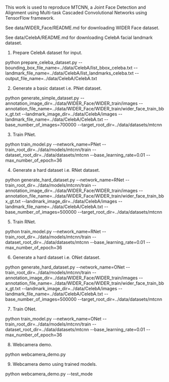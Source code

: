 This work is used to reproduce MTCNN, a Joint Face Detection and Alignment using Multi-task Cascaded Convolutional Networks using TensorFlow framework.

See data/WIDER_Face/README.md for downloading WIDER Face dataset.

See data/CelebA/README.md for downloading CelebA facial landmark dataset.

1) Prepare CelebA dataset for input.

python prepare_celeba_dataset.py --bounding_box_file_name=../data/CelebA/list_bbox_celeba.txt --landmark_file_name=../data/CelebA/list_landmarks_celeba.txt --output_file_name=../data/CelebA/CelebA.txt 

2) Generate a basic dataset i.e. PNet dataset.

python generate_simple_dataset.py --annotation_image_dir=../data/WIDER_Face/WIDER_train/images --annotation_file_name=../data/WIDER_Face/WIDER_train/wider_face_train_bbx_gt.txt --landmark_image_dir=../data/CelebA/images --landmark_file_name=../data/CelebA/CelebA.txt --base_number_of_images=700000 --target_root_dir=../data/datasets/mtcnn 

3) Train PNet.

python train_model.py --network_name=PNet --train_root_dir=../data/models/mtcnn/train --dataset_root_dir=../data/datasets/mtcnn --base_learning_rate=0.01 --max_number_of_epoch=36

4) Generate a hard dataset i.e. RNet dataset.

python generate_hard_dataset.py --network_name=RNet --train_root_dir=../data/models/mtcnn/train --annotation_image_dir=../data/WIDER_Face/WIDER_train/images --annotation_file_name=../data/WIDER_Face/WIDER_train/wider_face_train_bbx_gt.txt --landmark_image_dir=../data/CelebA/images --landmark_file_name=../data/CelebA/CelebA.txt --base_number_of_images=500000 --target_root_dir=../data/datasets/mtcnn 

5) Train RNet.

python train_model.py --network_name=RNet --train_root_dir=../data/models/mtcnn/train --dataset_root_dir=../data/datasets/mtcnn --base_learning_rate=0.01 --max_number_of_epoch=36

6) Generate a hard dataset i.e. ONet dataset.

python generate_hard_dataset.py --network_name=ONet --train_root_dir=../data/models/mtcnn/train --annotation_image_dir=../data/WIDER_Face/WIDER_train/images --annotation_file_name=../data/WIDER_Face/WIDER_train/wider_face_train_bbx_gt.txt --landmark_image_dir=../data/CelebA/images --landmark_file_name=../data/CelebA/CelebA.txt --base_number_of_images=500000 --target_root_dir=../data/datasets/mtcnn 

7) Train ONet.

python train_model.py --network_name=ONet --train_root_dir=../data/models/mtcnn/train --dataset_root_dir=../data/datasets/mtcnn --base_learning_rate=0.01 --max_number_of_epoch=36

8) Webcamera demo.
   
python webcamera_demo.py

9) Webcamera demo using trained models.

python webcamera_demo.py --test_mode

